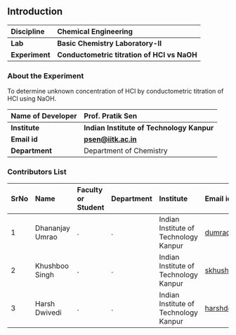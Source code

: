 ## Introduction


<b>Discipline | <b>Chemical Engineering
:--|:--|
<b> Lab | <b> Basic Chemistry Laboratory-II
<b> Experiment|     <b> Conductometric titration of HCl vs NaOH 

### About the Experiment 

To determine unknown concentration of HCl by conductometric titration of HCl using NaOH. 

<b>Name of Developer | <b> Prof. Pratik Sen 
:--|:--|
<b> Institute | <b>Indian Institute of Technology Kanpur  
<b> Email id|     <b>psen@iitk.ac.in  
<b> Department |  Department of Chemistry

### Contributors List

SrNo | Name | Faculty or Student | Department| Institute | Email id
:--|:--|:--|:--|:--|:--|
1 | Dhananjay Umrao | . | . | Indian Institute of Technology Kanpur | dumrao@iitk.ac.in
2 | Khushboo Singh | . | . | Indian Institute of Technology Kanpur | skhushboo@iitk.ac.in
3 | Harsh Dwivedi | . | . | Indian Institute of Technology Kanpur | harshd@iitk.ac.in
